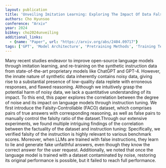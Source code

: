 ```yaml
---
layout: publication
title: 'Unveiling Imitation Learning: Exploring The Impact Of Data Falsity To Large Language Model'
authors: Cho Hyunsoo
conference: "Arxiv"
year: 2024
bibkey: cho2024unveiling
additional_links:
  - {name: "Paper", url: "https://arxiv.org/abs/2404.09717"}
tags: ['GPT', 'Model Architecture', 'Pretraining Methods', 'Training Techniques']
---
```

Many recent studies endeavor to improve open-source language models through imitation learning, and re-training on the synthetic instruction data from state-of-the-art proprietary models like ChatGPT and GPT-4. However, the innate nature of synthetic data inherently contains noisy data, giving rise to a substantial presence of low-quality data replete with erroneous responses, and flawed reasoning. Although we intuitively grasp the potential harm of noisy data, we lack a quantitative understanding of its impact. To this end, this paper explores the correlation between the degree of noise and its impact on language models through instruction tuning. We first introduce the Falsity-Controllable (FACO) dataset, which comprises pairs of true answers with corresponding reasoning, as well as false pairs to manually control the falsity ratio of the dataset.Through our extensive experiments, we found multiple intriguing findings of the correlation between the factuality of the dataset and instruction tuning: Specifically, we verified falsity of the instruction is highly relevant to various benchmark scores. Moreover, when LLMs are trained with false instructions, they learn to lie and generate fake unfaithful answers, even though they know the correct answer for the user request. Additionally, we noted that once the language model is trained with a dataset contaminated by noise, restoring its original performance is possible, but it failed to reach full performance.
